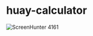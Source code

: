 # huay-calculator

![ScreenHunter 4161](https://user-images.githubusercontent.com/13503510/113251403-66d36800-92ec-11eb-892c-192e11659672.png)
